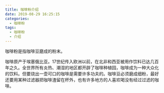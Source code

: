 ```yaml
---
title: 咖啡粉介绍
date: 2019-08-29 16:25:15
categories:
  - 咖啡粉
tags:
  - 咖啡粉
  - 介绍
---
```

咖啡粉是指咖啡豆磨成的粉末。

<!-- more -->

咖啡原产于埃塞俄比亚。17世纪传入欧洲以前，在北非和西亚被用作饮料已达几百年之久。全世界所有炎热、潮湿的地区都开辟了咖啡种植园，咖啡成为一种大众化的饮料。但要烧出一壶可口的咖啡是需要许多功夫的。咖啡豆必须磨成细粉，最好还要用某种过滤器把咖啡渣留在杯外，也有许多地方的人喜欢喝没有经过过滤的咖啡。